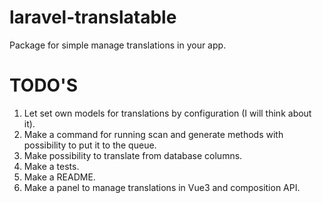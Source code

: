 # laravel-translatable
Package for simple manage translations in your app.

# TODO'S
1. Let set own models for translations by configuration (I will think about it).
2. Make a command for running scan and generate methods with possibility to put it to the queue.
3. Make possibility to translate from database columns.
4. Make a tests.
5. Make a README.
6. Make a panel to manage translations in Vue3 and composition API.
